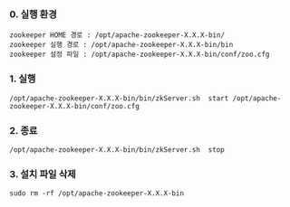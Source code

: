 ### 0. 실행 환경
```
zookeeper HOME 경로 : /opt/apache-zookeeper-X.X.X-bin/
zookeeper 실행 경로 : /opt/apache-zookeeper-X.X.X-bin/bin
zookeeper 설정 파일 : /opt/apache-zookeeper-X.X.X-bin/conf/zoo.cfg
```

### 1. 실행
```
/opt/apache-zookeeper-X.X.X-bin/bin/zkServer.sh  start /opt/apache-zookeeper-X.X.X-bin/conf/zoo.cfg
```

### 2. 종료
```
/opt/apache-zookeeper-X.X.X-bin/bin/zkServer.sh  stop
```

### 3. 설치 파일 삭제
```
sudo rm -rf /opt/apache-zookeeper-X.X.X-bin
```
